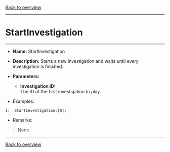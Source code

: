 [Back to overview](index.md)

---
# StartInvestigation
---
- **Name:** StartInvestigation
- **Description:** Starts a new investigation and waits until every investigation is finished.
- **Parameters:**
  - **Investigation ID:**  
    The ID of the first investigation to play.

- Examples:
```
1:  StartInvestigation:[0];
```

- Remarks:
> None

---
[Back to overview](index.md)